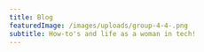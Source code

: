 ```yaml
---
title: Blog
featuredImage: /images/uploads/group-4-4-.png
subtitle: How-to's and life as a woman in tech!
---
```

